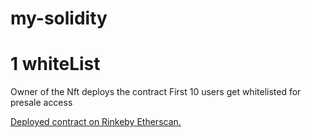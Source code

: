 # my-solidity

# 1 whiteList
Owner of the Nft deploys the contract
First 10 users get whitelisted for presale access

 [Deployed contract on Rinkeby Etherscan.](https://rinkeby.etherscan.io/address/0x4b5a54b2EbC2247B1B397346fFd705dDc0f9741f "whitelist") 